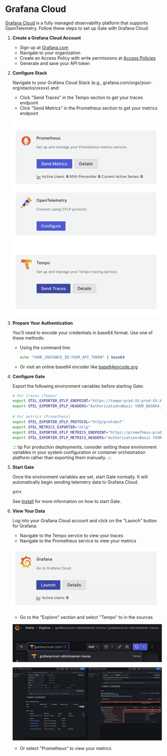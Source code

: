 # Grafana Cloud

[Grafana Cloud](https://grafana.com/products/cloud/) is a fully managed observability platform that supports OpenTelemetry. Follow these steps to set up Gate with Grafana Cloud:

1. **Create a Grafana Cloud Account**

   - Sign up at [Grafana.com](https://grafana.com/auth/sign-up/create-user)
   - Navigate to your organization
   - Create an Access Policy with write permissions at [Access Policies](https://grafana.com/orgs/your-org/access-policies)
   - Generate and save your API token

2. **Configure Stack**

   Navigate to your Grafana Cloud Stack (e.g., grafana.com/orgs/your-org/stacks/xxxxx) and:

   - Click "Send Traces" in the Tempo section to get your traces endpoint
   - Click "Send Metrics" in the Prometheus section to get your metrics endpoint

   ![Stack](./stack.png)

3. **Prepare Your Authentication**

   You'll need to encode your credentials in base64 format. Use one of these methods:

   - Using the command line:

     ```bash
     echo "YOUR_INSTANCE_ID:YOUR_API_TOKEN" | base64
     ```

   - Or visit an online base64 encoder like [base64encode.org](https://www.base64encode.org/)

4. **Configure Gate**

   Export the following environment variables before starting Gate:

   ```bash
   # For traces (Tempo)
   export OTEL_EXPORTER_OTLP_ENDPOINT="https://tempo-prod-XX-prod-XX-XXXXX.grafana.net/tempo"
   export OTEL_EXPORTER_OTLP_HEADERS="Authorization=Basic YOUR_BASE64_ENCODED_CREDENTIALS"

   # For metrics (Prometheus)
   export OTEL_EXPORTER_OTLP_PROTOCOL="http/protobuf"
   export OTEL_METRICS_EXPORTER="otlp"
   export OTEL_EXPORTER_OTLP_METRICS_ENDPOINT="https://prometheus-prod-XX-prod-XX-XXXXX.grafana.net/api/prom/push"
   export OTEL_EXPORTER_OTLP_METRICS_HEADERS="Authorization=Basic YOUR_BASE64_ENCODED_CREDENTIALS"
   ```

   ::: tip
   For production deployments, consider setting these environment variables in your system configuration or container orchestration platform rather than exporting them manually.
   :::

5. **Start Gate**

   Once the environment variables are set, start Gate normally. It will automatically begin sending telemetry data to Grafana Cloud.

   ```bash
   gate
   ```

   See [Install](/guide/install/) for more information on how to start Gate.

6. **View Your Data**

   Log into your Grafana Cloud account and click on the "Launch" button for Grafana:

   - Navigate to the Tempo service to view your traces
   - Navigate to the Prometheus service to view your metrics

   ![Launch](./launch.png)

   - Go to the "Explore" section and select "Tempo" to in the sources

   ![tempo-source](./tempo-source.png)

   ![Trace](./trace.png)

   - Or select "Prometheus" to view your metrics
